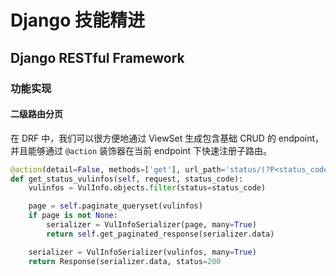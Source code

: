 # Django 技能精进

## Django RESTful Framework

### 功能实现

#### 二级路由分页

在 DRF 中，我们可以很方便地通过 ViewSet 生成包含基础 CRUD 的 endpoint，并且能够通过 `@action` 装饰器在当前 endpoint 下快速注册子路由。

```python
@action(detail=False, methods=['get'], url_path='status/(?P<status_code>\d+)')
def get_status_vulinfos(self, request, status_code):
	vulinfos = VulInfo.objects.filter(status=status_code)

	page = self.paginate_queryset(vulinfos)
	if page is not None:
		serializer = VulInfoSerializer(page, many=True)
		return self.get_paginated_response(serializer.data)

	serializer = VulInfoSerializer(vulinfos, many=True)
	return Response(serializer.data, status=200
```
